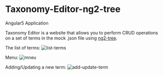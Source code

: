 # Taxonomy-Editor-ng2-tree
Angular5 Application

Taxonomy Editor is a website that allows you to perform CRUD operations on a set of terms in the mock .json file using [ng2-tree](https://www.npmjs.com/package/ng2-tree).

The list of terms:
![list-terms](https://github.com/aranta-rokade/Taxonomy-Editor-ng2-tree/blob/master/screenshots/1.Landing%20page.png)

Menu:
![mneu](https://github.com/aranta-rokade/Taxonomy-Editor-ng2-tree/blob/master/screenshots/3.Menu.png)

Adding/Updating a new term:
![add-update-term](https://github.com/aranta-rokade/Taxonomy-Editor-ng2-tree/blob/master/screenshots/4.Adding_update%20term.png)



